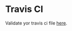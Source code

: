 # Travis CI

Validate yor travis ci file [here](https://api.travis-ci.org/haikulab/ansible-upgrade-once.svg).
